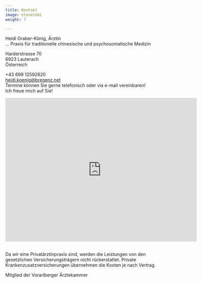 ```yaml
---
title: Kontakt
image: stevetobi
weight: 7

---
```

Heidi Graber-König, Ärztin  
… Praxis für traditionelle chinesische und psychosomatische Medizin  
  
Harderstrasse 70  
6923 Lauterach  
Österreich  
  
+43 699 12592620  
heidi.koenig@bregenz.net  
Termine können Sie gerne telefonisch oder via e-mail vereinbaren!  
Ich freue mich auf Sie!  
<div class="responsiveContainer">
<iframe src="https://www.google.com/maps/embed?pb=!1m14!1m8!1m3!1d5392.612198142547!2d9.717335!3d47.48395!3m2!1i1024!2i768!4f13.1!3m3!1m2!1s0x479b12f6ba29e5a1%3A0xf7b45800f31b9e36!2sHarderstra%C3%9Fe%2070%2C%206923%20Lauterach%2C%20%C3%96sterreich!5e0!3m2!1sde!2sus!4v1651483438403!5m2!1sde!2sus" width="600" height="450" style="border:0;" allowfullscreen="" loading="lazy" referrerpolicy="no-referrer-when-downgrade"></iframe> 
</div><br>
  
    
Da wir eine Privatärztinpraxis sind, werden die Leistungen von den gesetzlichen
Versicherungsträgern nicht rückerstattet. Private Krankenzusatzversicherungen übernehmen die Kosten je nach Vertrag.  
  
Mitglied der Vorarlberger Ärztekammer  